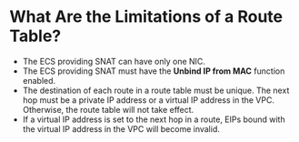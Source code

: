 # What Are the Limitations of a Route Table?<a name="vpc_faq_0064"></a>

-   The ECS providing SNAT can have only one NIC.
-   The ECS providing SNAT must have the  **Unbind IP from MAC**  function enabled.
-   The destination of each route in a route table must be unique. The next hop must be a private IP address or a virtual IP address in the VPC. Otherwise, the route table will not take effect.
-   If a virtual IP address is set to the next hop in a route, EIPs bound with the virtual IP address in the VPC will become invalid.

